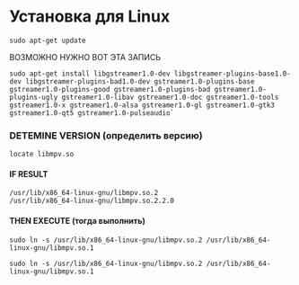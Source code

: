 # Установка для Linux

```shell
sudo apt-get update
```

ВОЗМОЖНО НУЖНО ВОТ ЭТА ЗАПИСЬ

```shell
sudo apt-get install libgstreamer1.0-dev libgstreamer-plugins-base1.0-dev libgstreamer-plugins-bad1.0-dev gstreamer1.0-plugins-base gstreamer1.0-plugins-good gstreamer1.0-plugins-bad gstreamer1.0-plugins-ugly gstreamer1.0-libav gstreamer1.0-doc gstreamer1.0-tools gstreamer1.0-x gstreamer1.0-alsa gstreamer1.0-gl gstreamer1.0-gtk3 gstreamer1.0-qt5 gstreamer1.0-pulseaudio`
```

### DETEMINE VERSION (определить версию)
```shell
locate libmpv.so
```

#### IF RESULT 
```shell
/usr/lib/x86_64-linux-gnu/libmpv.so.2
/usr/lib/x86_64-linux-gnu/libmpv.so.2.2.0
```

#### THEN EXECUTE (тогда выполнить)
```shell
sudo ln -s /usr/lib/x86_64-linux-gnu/libmpv.so.2 /usr/lib/x86_64-linux-gnu/libmpv.so.1
```

```shell
sudo ln -s /usr/lib/x86_64-linux-gnu/libmpv.so.2 /usr/lib/x86_64-linux-gnu/libmpv.so.1
```